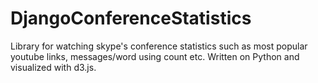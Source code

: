 # DjangoConferenceStatistics
Library for watching skype's conference statistics such as most popular youtube links, messages/word using count etc. Written on Python and visualized with d3.js.
